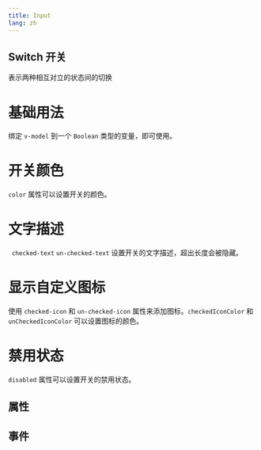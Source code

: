 ```yaml
---
title: Input
lang: zh
---
```


<script setup lang="ts">
  import props from "../../../example/switch/description/zh-props.ts";
  import events from "../../../example/switch/description/zh-events.ts";
</script>


## Switch 开关

表示两种相互对立的状态间的切换


# 基础用法

绑定 `v-model` 到一个 `Boolean` 类型的变量，即可使用。

<demo src="../../../example/switch/base.vue"></demo>


# 开关颜色

```color``` 属性可以设置开关的颜色。

<demo src="../../../example/switch/color.vue"></demo>

# 文字描述

``` checked-text``` ```un-checked-text``` 设置开关的文字描述，超出长度会被隐藏。

<demo src="../../../example/switch/text.vue"></demo>


# 显示自定义图标

使用 ```checked-icon``` 和 ```un-checked-icon``` 属性来添加图标。```checkedIconColor``` 和 ```unCheckedIconColor``` 可以设置图标的颜色。

<demo src="../../../example/switch/icon.vue"></demo>

# 禁用状态

```disabled``` 属性可以设置开关的禁用状态。

<demo src="../../../example/switch/disabled.vue"></demo>

## 属性
<table-block type="propsZh" :data="props"></table-block>


## 事件
<table-block type="eventsZh" :data="events"></table-block>


